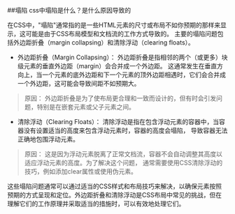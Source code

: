 ##塌陷
css中塌陷是什么？是什么原因导致的

在CSS中，"塌陷"通常指的是一些HTML元素的尺寸或布局不如你预期的那样来显示，这可能是由于CSS布局模型和文档流的工作方式导致的。
主要的塌陷问题包括外边距折叠（margin collapsing）和清除浮动（clearing floats）。

- 外边距折叠（Margin Collapsing）： 外边距折叠是指相邻的两个（或更多）块级元素的垂直外边距（margin）会合并成一个外边距。
这通常发生在垂直方向上，当一个元素的底外边距和下一个元素的顶外边距相遇时，它们会合并成一个外边距，这可能会导致间距不如预期大。

>原因： 外边距折叠是为了使布局更合理和一致而设计的，但有时会引发问题，特别是在嵌套元素或父子元素之间。

- 清除浮动（Clearing Floats）： 清除浮动是指在包含浮动元素的容器中，当容器没有设置适当的高度来包含浮动元素时，容器的高度会塌陷，
导致容器无法正确地包围浮动元素。

>原因： 这是因为浮动元素脱离了正常文档流，容器不会自动调整其高度以适应浮动元素的高度。为了解决这个问题，
通常需要使用CSS清除浮动的技巧，例如添加clear属性或使用伪元素。

这些塌陷问题通常可以通过适当的CSS样式和布局技巧来解决，以确保元素按照预期的方式呈现和定位。外边距折叠和清除浮动是CSS布局中常见的挑战，但在理解它们的工作原理并采取适当的措施时，可以有效地处理它们。